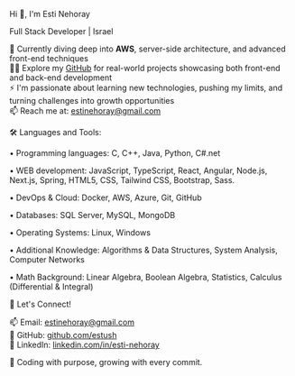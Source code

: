 Hi 👋, I'm Esti Nehoray

Full Stack Developer | Israel

🌱 Currently diving deep into **AWS**, server-side architecture, and advanced front-end techniques  
👩‍💻 Explore my [GitHub](https://github.com/estush) for real-world projects showcasing both front-end and back-end development  
⚡ I'm passionate about learning new technologies, pushing my limits, and turning challenges into growth opportunities  
📫 Reach me at: [estinehoray@gmail.com](mailto:estinehoray@gmail.com)

🛠️ Languages and Tools:

• Programming languages: C, C++, Java, Python, C#.net

• WEB development: JavaScript, TypeScript, React, Angular, Node.js, Next.js, Spring, HTML5, CSS, Tailwind CSS, Bootstrap, Sass. 

• DevOps & Cloud: Docker, AWS, Azure, Git, GitHub

• Databases: SQL Server, MySQL, MongoDB

• Operating Systems: Linux, Windows

• Additional  Knowledge: Algorithms & Data Structures, System Analysis, Computer Networks

• Math Background: Linear Algebra, Boolean Algebra, Statistics, Calculus (Differential & Integral)

🤝 Let's Connect!

📫 Email: [estinehoray@gmail.com](mailto:estinehoray@gmail.com)  
🐙 GitHub: [github.com/estush](https://github.com/estush)  
🔗 LinkedIn: [linkedin.com/in/esti-nehoray](https://www.linkedin.com/in/esti-nehoray/)

🎯 Coding with purpose, growing with every commit.
